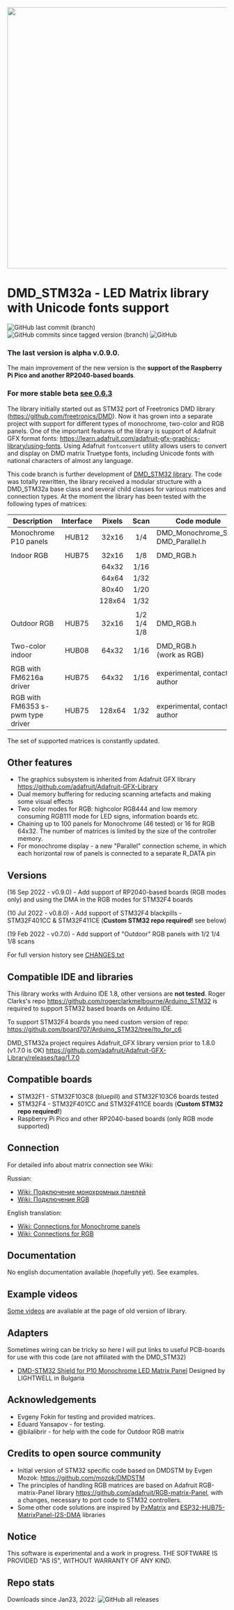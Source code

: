 <img src="https://github.com/board707/DMD_STM32/blob/old-V1/.github/fok0.jpg" width="600" />

# DMD_STM32a - LED Matrix library with Unicode fonts support 

![GitHub last commit (branch)](https://img.shields.io/github/last-commit/board707/DMD_STM32/dev-V2) ![GitHub commits since tagged version (branch)](https://img.shields.io/github/commits-since/board707/DMD_STM32/v0.6.3) ![GitHub](https://img.shields.io/github/license/board707/DMD_STM32?color=g)
### The last version is alpha v.0.9.0. 
The main improvement of the new version is the **support of the Raspberry Pi Pico and another RP2040-based boards**. 
### For more stable beta [see 0.6.3](https://github.com/board707/DMD_STM32/releases/tag/v0.6.3)
The library initially started out as STM32 port of Freetronics DMD library (https://github.com/freetronics/DMD). Now it has grown into a separate project with support for different types of monochrome, two-color and RGB panels. One of the important features of the library is support of Adafruit GFX format fonts: https://learn.adafruit.com/adafruit-gfx-graphics-library/using-fonts. Using Adafruit `fontconvert` utility allows users to convert and display on DMD matrix Truetype fonts, including Unicode fonts with national characters of almost any language.

This code branch is further development of [DMD_STM32 library](https://github.com/board707/DMD_STM32/tree/old-V1). The code was totally rewritten, the library received a modular structure with a DMD_STM32a base class and several child classes for various matrices and connection types. At the moment the library has been tested with the following types of matrices:

| **Description**                 | **Interface** | **Pixels** |   **Scan**  | **Code module**                              |
|---------------------------------|:-------------:|:----------:|:-----------:|----------------------------------------------|
| Monochrome P10 panels           |     HUB12    |    32x16   |     1/4     | DMD_Monochrome_SPI.h <br/> DMD_Parallel.h  |
| | | | | |
| Indoor RGB                      |     HUB75    |    32x16   |     1/8     | DMD_RGB.h                                    |
|                                 |               |    64x32   |     1/16    |                                              |
|                                 |               |    64x64   |     1/32    |                                              |
|                                 |               |    80x40   |     1/20    |                                              |
|                                 |               |   128x64   |     1/32    |                                              |
| | | | | |
| Outdoor RGB                     |     HUB75    |    32x16   | 1/2 1/4 1/8 | DMD_RGB.h                                    |
| | | | | |
| Two-color indoor                |     HUB08    |    64x32   |     1/16    | DMD_RGB.h <br />  (work as RGB)          |
| | | | | |
| RGB with FM6216a driver         |     HUB75    |    64x32   |     1/16    | experimental, contact author                               |
| RGB with FM6353 s-pwm type driver |     HUB75    |   128x64   |     1/32    | experimental, contact author                               |

The set of supported matrices is constantly updated.

Other features
------------
 - The graphics subsystem is inherited from Adafruit GFX library https://github.com/adafruit/Adafruit-GFX-Library
 - Dual memory buffering for reducing scanning artefacts and making some visual effects
 - Two color modes for RGB: highcolor RGB444 and low memory consuming RGB111 mode for LED signs, information boards etc.
 - Chaining up to 100 panels for Monochrome (46 tested) or 16 for RGB 64x32. The number of matrices is limited by the size of the controller memory.
 - For monochrome display - a new "Parallel" connection scheme, in which each horizontal row of panels is connected to a separate R_DATA pin


Versions
---------
(16 Sep 2022 - v0.9.0)  - Add support of RP2040-based boards (RGB modes only) and using the DMA in the RGB modes for STM32F4 boards

(10 Jul 2022 - v0.8.0)  - Add support of STM32F4 blackpills - STM32F401CC & STM32F411CE  (**Custom STM32 repo required!** see below)

(19 Feb 2022 - v0.7.0)  - Add support of "Outdoor" RGB panels with 1/2 1/4 1/8 scans

For full version history see [CHANGES.txt](CHANGES.txt)

Compatible IDE and libraries
----------
This library works with Arduino IDE 1.8, other versions are **not tested**. Roger Clarks's repo https://github.com/rogerclarkmelbourne/Arduino_STM32 is required to support STM32 based boards on Arduino IDE.

To support STM32F4 boards you need custom version of repo: https://github.com/board707/Arduino_STM32/tree/lto_for_c6

DMD_STM32a project requires Adafruit_GFX library version prior to 1.8.0 (v1.7.0 is OK) https://github.com/adafruit/Adafruit-GFX-Library/releases/tag/1.7.0

Compatible boards
-----------------

* STM32F1 - STM32F103C8 (bluepill) and STM32F103C6 boards tested 
* STM32F4 - STM32F401CC and STM32F411CE boards (**Custom STM32 repo required!**)
* Raspberry Pi Pico and other RP2040-based boards (only RGB mode supported)

Connection
----------
For detailed info about matrix connection see Wiki: 

Russian:
* [Wiki: Подключение монохромных панелей](https://github.com/board707/DMD_STM32/wiki/Connecting-for-Monochrome-(rus))
* [Wiki: Подключение RGB](https://github.com/board707/DMD_STM32/wiki/Connecting-for-RGB(rus))

English translation:

* [Wiki: Connections for Monochrome panels](https://github.com/board707/DMD_STM32/wiki/Connections---Monochrome)
* [Wiki: Connections for RGB](https://github.com/board707/DMD_STM32/wiki/Connections---RGB)


Documentation
-----------
No english documentation available (hopefully yet). See examples.

Example videos
--------------
[Some videos](https://github.com/board707/DMD_STM32/tree/old-V1#example-videos) are avaliable at the page of old version of library.

Adapters
--------
Sometimes wiring can be tricky so here I will put links to useful PCB-boards for use with this code (are not affiliated with the DMD_STM32)
* [DMD-STM32 Shield for P10 Monochrome LED Matrix Panel](https://www.tindie.com/products/lightwell/dmd-stm32-shield-for-p10-led-matrix-panel/)  Designed by LIGHTWELL in Bulgaria 

Acknowledgements
-----------
- Evgeny Fokin for testing and provided matrices.
- Eduard Yansapov - for testing.
- @bilalibrir - for help with the code for Outdoor RGB matrix 

Credits to open source community
--------------------------------
* Initial version of STM32 specific code based on DMDSTM by Evgen Mozok: https://github.com/mozok/DMDSTM
* The principles of handling RGB matrices are based on Adafruit RGB-matrix-Panel library https://github.com/adafruit/RGB-matrix-Panel, with a changes, necessary to port code to STM32 controllers.
* Some other code solutions are inspired by [PxMatrix](https://github.com/2dom/PxMatrix) and [ESP32-HUB75-MatrixPanel-I2S-DMA](https://github.com/mrfaptastic/ESP32-HUB75-MatrixPanel-I2S-DMA) libraries

Notice
------
This software is experimental and a work in progress. THE SOFTWARE IS PROVIDED "AS IS", WITHOUT WARRANTY OF ANY KIND.


Repo stats
----------
Downloads since Jan23, 2022:  ![GitHub all releases](https://img.shields.io/github/downloads/board707/DMD_STM32/total)
